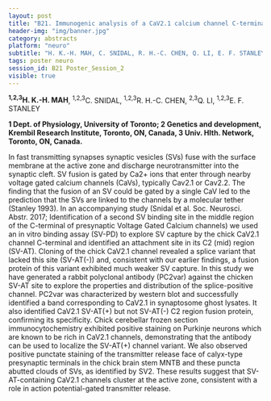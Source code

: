 ```yaml
---
layout: post
title: "B21. Immunogenic analysis of a CaV2.1 calcium channel C-terminal synaptic vesicle binding site"
header-img: "img/banner.jpg"
category: abstracts
platform: "neuro"
subtitle: "H. K.-H. MAH, C. SNIDAL, R. H.-C. CHEN, Q. LI, E. F. STANLEY"
tags: poster neuro
session_id: B21 Poster_Session_2
visible: true
---
```

**<sup>1,2,3</sup>H. K.-H. MAH**, <sup>1,2,3</sup>C. SNIDAL, <sup>1,2,3</sup>R. H.-C. CHEN, <sup>2,3</sup>Q. LI, <sup>1,2,3</sup>E. F. STANLEY

__1 Dept. of Physiology, University of Toronto; 2 Genetics and development, Krembil Research Institute, Toronto, ON, Canada, 3 Univ. Hlth. Network, Toronto, ON, Canada.__

In fast transmitting synapses synaptic vesicles (SVs) fuse with the surface membrane at the active zone and discharge neurotransmitter into the synaptic cleft. SV fusion is gated by Ca2+ ions that enter through nearby voltage gated calcium channels (CaVs), typically Cav2.1 or Cav2.2. The finding that the fusion of an SV could be gated by a single CaV led to the prediction that the SVs are linked to the channels by a molecular tether (Stanley 1993). In an accompanying
study (Snidal et al. Soc. Neurosci. Abstr. 2017; Identification of a second SV binding site in the middle region of the C-terminal of presynaptic Voltage Gated Calcium channels) we used an in vitro binding assay (SV-PD) to explore SV capture by the chick CaV2.1 channel C-terminal and identified an attachment site in its C2 (mid) region (SV-AT). Cloning of the chick CaV2.1 channel revealed a splice variant that lacked this site (SV-AT(-)) and, consistent with our earlier
findings, a fusion protein of this variant exhibited much weaker SV capture. In this study we have generated a rabbit polyclonal antibody (PC2var) against the chicken SV-AT site to explore the properties and distribution of the splice-positive channel. PC2var was characterized by western blot and successfully identified a band corresponding to CaV2.1 in synaptosome ghost lysates. It also identified CaV2.1 SV-AT(+) but not SV-AT(-) C2 region fusion protein, confirming its specificity. Chick cerebellar frozen section immunocytochemistry exhibited
positive staining on Purkinje neurons which are known to be rich in CaV2.1 channels, demonstrating that the antibody can be used to localize the SV-AT(+) channel variant. We also observed positive punctate staining of the transmitter release face of calyx-type presynaptic terminals in the chick brain stem MNTB and these puncta abutted clouds of SVs, as identified by SV2. These results suggest that SV-AT-containing CaV2.1 channels cluster at the active zone,
consistent with a role in action potential-gated transmitter release.